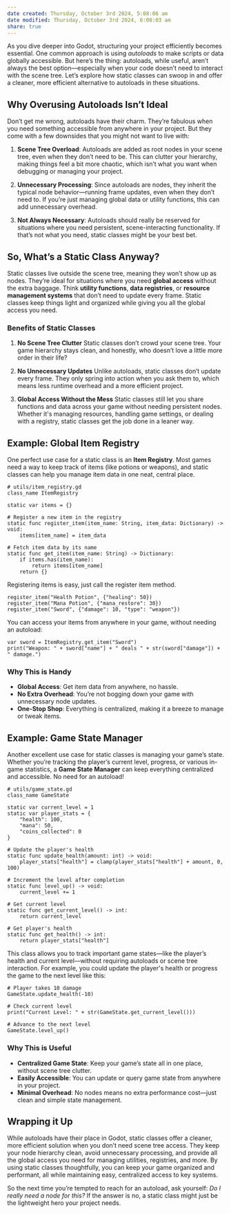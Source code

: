 ```yaml
---
date created: Thursday, October 3rd 2024, 5:08:06 am
date modified: Thursday, October 3rd 2024, 6:08:03 am
share: true
---
```


As you dive deeper into Godot, structuring your project efficiently becomes essential. One common approach is using *autoloads* to make scripts or data globally accessible. But here’s the thing: autoloads, while useful, aren’t always the best option—especially when your code doesn’t need to interact with the scene tree. Let’s explore how static classes can swoop in and offer a cleaner, more efficient alternative to autoloads in these situations.

## Why Overusing Autoloads Isn’t Ideal

Don’t get me wrong, autoloads have their charm. They’re fabulous when you need something accessible from anywhere in your project. But they come with a few downsides that you might not want to live with:

1. **Scene Tree Overload**: Autoloads are added as root nodes in your scene tree, even when they don’t need to be. This can clutter your hierarchy, making things feel a bit more chaotic, which isn’t what you want when debugging or managing your project.

2. **Unnecessary Processing**: Since autoloads are nodes, they inherit the typical node behavior—running frame updates, even when they don’t need to. If you’re just managing global data or utility functions, this can add unnecessary overhead.

3. **Not Always Necessary**: Autoloads should really be reserved for situations where you need persistent, scene-interacting functionality. If that’s not what you need, static classes might be your best bet.

## So, What’s a Static Class Anyway?

Static classes live outside the scene tree, meaning they won’t show up as nodes. They’re ideal for situations where you need **global access** without the extra baggage. Think **utility functions**, **data registries**, or **resource management systems** that don’t need to update every frame. Static classes keep things light and organized while giving you all the global access you need.

### Benefits of Static Classes

1. **No Scene Tree Clutter**
   Static classes don’t crowd your scene tree. Your game hierarchy stays clean, and honestly, who doesn’t love a little more order in their life?

2. **No Unnecessary Updates**
   Unlike autoloads, static classes don’t update every frame. They only spring into action when you ask them to, which means less runtime overhead and a more efficient project.

3. **Global Access Without the Mess**
   Static classes still let you share functions and data across your game without needing persistent nodes. Whether it's managing resources, handling game settings, or dealing with a registry, static classes get the job done in a leaner way.

## Example: Global Item Registry

One perfect use case for a static class is an **Item Registry**. Most games need a way to keep track of items (like potions or weapons), and static classes can help you manage item data in one neat, central place.

```gdscript
# utils/item_registry.gd
class_name ItemRegistry

static var items = {}

# Register a new item in the registry
static func register_item(item_name: String, item_data: Dictionary) -> void:
    items[item_name] = item_data

# Fetch item data by its name
static func get_item(item_name: String) -> Dictionary:
    if items.has(item_name):
        return items[item_name]
    return {}
```

Registering items is easy, just call the register item method.

```gdscript
register_item("Health Potion", {"healing": 50})
register_item("Mana Potion", {"mana_restore": 30})
register_item("Sword", {"damage": 10, "type": "weapon"})
```

You can access your items from anywhere in your game, without needing an autoload:

```gdscript
var sword = ItemRegistry.get_item("Sword")
print("Weapon: " + sword["name"] + " deals " + str(sword["damage"]) + " damage.")
```

### Why This is Handy
- **Global Access**: Get item data from anywhere, no hassle.
- **No Extra Overhead**: You’re not bogging down your game with unnecessary node updates.
- **One-Stop Shop**: Everything is centralized, making it a breeze to manage or tweak items.

## Example: Game State Manager

Another excellent use case for static classes is managing your game’s state. Whether you’re tracking the player’s current level, progress, or various in-game statistics, a **Game State Manager** can keep everything centralized and accessible. No need for an autoload!

```gdscript
# utils/game_state.gd
class_name GameState

static var current_level = 1
static var player_stats = {
    "health": 100,
    "mana": 50,
    "coins_collected": 0
}

# Update the player's health
static func update_health(amount: int) -> void:
    player_stats["health"] = clamp(player_stats["health"] + amount, 0, 100)

# Increment the level after completion
static func level_up() -> void:
    current_level += 1

# Get current level
static func get_current_level() -> int:
    return current_level

# Get player's health
static func get_health() -> int:
    return player_stats["health"]
```

This class allows you to track important game states—like the player’s health and current level—without requiring autoloads or scene tree interaction. For example, you could update the player's health or progress the game to the next level like this:

```gdscript
# Player takes 10 damage
GameState.update_health(-10)

# Check current level
print("Current Level: " + str(GameState.get_current_level()))

# Advance to the next level
GameState.level_up()
```

### Why This is Useful
- **Centralized Game State**: Keep your game’s state all in one place, without scene tree clutter.
- **Easily Accessible**: You can update or query game state from anywhere in your project.
- **Minimal Overhead**: No nodes means no extra performance cost—just clean and simple state management.

## Wrapping it Up

While autoloads have their place in Godot, static classes offer a cleaner, more efficient solution when you don’t need scene tree access. They keep your node hierarchy clean, avoid unnecessary processing, and provide all the global access you need for managing utilities, registries, and more. By using static classes thoughtfully, you can keep your game organized and performant, all while maintaining easy, centralized access to key systems.

So the next time you’re tempted to reach for an autoload, ask yourself: *Do I really need a node for this?* If the answer is no, a static class might just be the lightweight hero your project needs.
